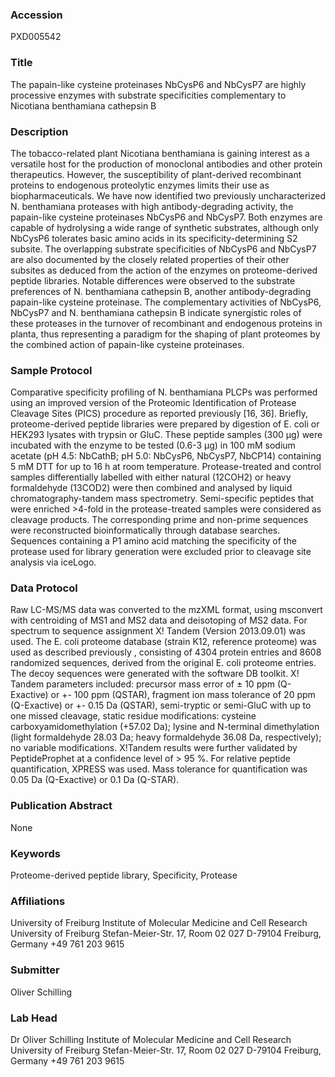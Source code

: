 ### Accession
PXD005542

### Title
The papain-like cysteine proteinases NbCysP6 and NbCysP7 are highly processive enzymes with substrate specificities complementary to Nicotiana benthamiana cathepsin B

### Description
The tobacco-related plant Nicotiana benthamiana is gaining interest as a versatile host for the production of monoclonal antibodies and other protein therapeutics. However, the susceptibility of plant-derived recombinant proteins to endogenous proteolytic enzymes limits their use as biopharmaceuticals. We have now identified two previously uncharacterized N. benthamiana proteases with high antibody-degrading activity, the papain-like cysteine proteinases NbCysP6 and NbCysP7. Both enzymes are capable of hydrolysing a wide range of synthetic substrates, although only NbCysP6 tolerates basic amino acids in its specificity-determining S2 subsite. The overlapping substrate specificities of NbCysP6 and NbCysP7 are also documented by the closely related properties of their other subsites as deduced from the action of the enzymes on proteome-derived peptide libraries. Notable differences were observed to the substrate preferences of N. benthamiana cathepsin B, another antibody-degrading papain-like cysteine proteinase. The complementary activities of NbCysP6, NbCysP7 and N. benthamiana cathepsin B indicate synergistic roles of these proteases in the turnover of recombinant and endogenous proteins in planta, thus representing a paradigm for the shaping of plant proteomes by the combined action of papain-like cysteine proteinases.

### Sample Protocol
Comparative specificity profiling of N. benthamiana PLCPs was performed using an improved version of the Proteomic Identification of Protease Cleavage Sites (PICS) procedure as reported previously [16, 36]. Briefly, proteome-derived peptide libraries were prepared by digestion of E. coli or HEK293 lysates with trypsin or GluC. These peptide samples (300 µg) were incubated with the enzyme to be tested (0.6-3 µg) in 100 mM sodium acetate (pH 4.5: NbCathB; pH 5.0: NbCysP6, NbCysP7, NbCP14) containing 5 mM DTT for up to 16 h at room temperature. Protease-treated and control samples differentially labelled with either natural (12COH2) or heavy formaldehyde (13COD2) were then combined and analysed by liquid chromatography-tandem mass spectrometry. Semi-specific peptides that were enriched >4-fold in the protease-treated samples were considered as cleavage products. The corresponding prime and non-prime sequences were reconstructed bioinformatically through database searches. Sequences containing a P1 amino acid matching the specificity of the protease used for library generation were excluded prior to cleavage site analysis via iceLogo.

### Data Protocol
Raw LC-MS/MS data was converted to the mzXML format, using msconvert with centroiding of MS1 and MS2 data and deisotoping of MS2 data. For spectrum to sequence assignment X! Tandem (Version 2013.09.01) was used. The E. coli proteome database (strain K12, reference proteome) was used as described previously , consisting of 4304 protein entries and 8608 randomized sequences, derived from the original E. coli proteome entries. The decoy sequences were generated with the software DB toolkit. X! Tandem parameters included: precursor mass error of ± 10 ppm (Q-Exactive) or +- 100 ppm (QSTAR), fragment ion mass tolerance of 20 ppm (Q-Exactive) or +- 0.15 Da (QSTAR), semi-tryptic or semi-GluC with up to one missed cleavage, static residue modifications: cysteine carboxyamidomethylation (+57.02 Da); lysine and N-terminal dimethylation (light formaldehyde 28.03 Da; heavy formaldehyde 36.08 Da, respectively); no variable modifications. X!Tandem results were further validated by PeptideProphet at a confidence level of > 95 %. For relative peptide quantification, XPRESS was used. Mass tolerance for quantification was 0.05 Da (Q-Exactive) or 0.1 Da (Q-STAR).

### Publication Abstract
None

### Keywords
Proteome-derived peptide library, Specificity, Protease

### Affiliations
University of Freiburg
Institute of Molecular Medicine and Cell Research  University of Freiburg  Stefan-Meier-Str. 17, Room 02 027 D-79104 Freiburg, Germany +49 761 203 9615

### Submitter
Oliver Schilling

### Lab Head
Dr Oliver Schilling
Institute of Molecular Medicine and Cell Research  University of Freiburg  Stefan-Meier-Str. 17, Room 02 027 D-79104 Freiburg, Germany +49 761 203 9615



